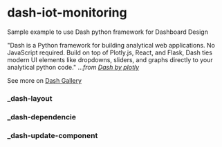 # dash-iot-monitoring

Sample example to use Dash python framework for Dashboard Design

"Dash is a Python framework for building analytical web applications. No JavaScript required. Build on top of Plotly.js, React, and Flask, Dash ties modern UI elements like dropdowns, sliders, and graphs directly to your analytical python code." ..._from [Dash by plotly](https://plot.ly/products/dash/)_

See more on [Dash Gallery](https://dash.plot.ly/gallery)

### _dash-layout

### _dash-dependencie 

### _dash-update-component
